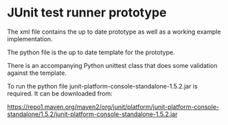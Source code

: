 # JUnit test runner prototype

The xml file contains the up to date prototype as well as a working example implementation.

The python file is the up to date template for the prototype.

There is an accompanying Python unittest class that does some validation against the template.

To run the python file junit-platform-console-standalone-1.5.2.jar is required. It can be downloaded from:

https://repo1.maven.org/maven2/org/junit/platform/junit-platform-console-standalone/1.5.2/junit-platform-console-standalone-1.5.2.jar
